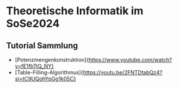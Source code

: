 # Theoretische Informatik im SoSe2024

## Tutorial Sammlung

- [Potenzmengenkonstruktion]{https://www.youtube.com/watch?v=fE1fbTtQ_NY}
- [Table-Filling-Algorithmus]{https://youtu.be/2FNTDtabQz4?si=tC9UQohYpGg1k05C}

